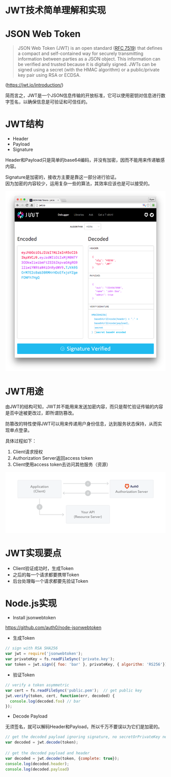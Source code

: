 JWT技术简单理解和实现
===
# JSON Web Token
>JSON Web Token (JWT) is an open standard ([RFC 7519](https://tools.ietf.org/html/rfc7519)) that defines a compact and self-contained way for securely transmitting information between parties as a JSON object. This information can be verified and trusted because it is digitally signed. JWTs can be signed using a secret (with the HMAC algorithm) or a public/private key pair using RSA or ECDSA.

(https://jwt.io/introduction/)

简而言之，JWT是一个JSON信息传输的开放标准，它可以使用密钥对信息进行数字签名，以确保信息是可验证和可信任的。

# JWT结构
* Header
* Payload
* Signature

Header和Payload只是简单的base64编码，并没有加密，因而不能用来传递敏感内容。

Signature是加密的，接收方主要是靠这一部分进行验证。   
因为加密的内容较少，运用复杂一些的算法，其效率应该也是可以接受的。

![](assets/jwt-debugger.png)

# JWT用途

由JWT的结构可知，JWT并不能用来发送加密内容，而只是帮忙验证传输的内容是否中途被更改过，即所谓防篡改。

防篡改的特性使得JWT可以用来传递用户身份信息，达到服务状态保持，从而实现单点登录。

具体过程如下：

1. Client请求授权
2. Authorization Server返回access token
3. Client使用access token去访问其他服务（资源）

![](assets/client-credentials-grant.png)

# JWT实现要点

* Client验证成功时，生成Token
* 之后的每一个请求都要携带Token
* 后台处理每一个请求都要先验证Token

# Node.js实现

* Install jsonwebtoken

https://github.com/auth0/node-jsonwebtoken

* 生成Token
```js
// sign with RSA SHA256
var jwt = require('jsonwebtoken');
var privateKey = fs.readFileSync('private.key');
var token = jwt.sign({ foo: 'bar' }, privateKey, { algorithm: 'RS256'});
```
* 验证Token
```js
// verify a token asymmetric
var cert = fs.readFileSync('public.pem');  // get public key
jwt.verify(token, cert, function(err, decoded) {
  console.log(decoded.foo) // bar
});
```
* Decode Payload

无须签名，就可以解码Header和Payload，所以千万不要误以为它们是加密的。

```js
// get the decoded payload ignoring signature, no secretOrPrivateKey needed
var decoded = jwt.decode(token);

// get the decoded payload and header
var decoded = jwt.decode(token, {complete: true});
console.log(decoded.header);
console.log(decoded.payload)
```
